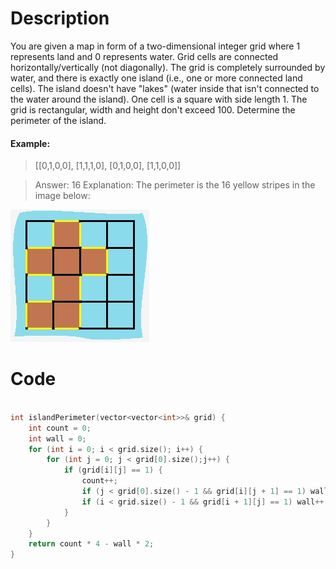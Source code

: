 # Description

You are given a map in form of a two-dimensional integer grid where 1 represents land and 0 represents water. Grid cells are connected horizontally/vertically (not diagonally). The grid is completely surrounded by water, and there is exactly one island (i.e., one or more connected land cells). The island doesn't have "lakes" (water inside that isn't connected to the water around the island). One cell is a square with side length 1. The grid is rectangular, width and height don't exceed 100. Determine the perimeter of the island.

#### Example:

> [[0,1,0,0],
>  [1,1,1,0],
>  [0,1,0,0],
>  [1,1,0,0]]

> Answer: 16
> Explanation: The perimeter is the 16 yellow stripes in the image below:

![Feature-1](/img/LeetCode463.jpeg)


# Code

```c++

int islandPerimeter(vector<vector<int>>& grid) {
    int count = 0;
    int wall = 0;
    for (int i = 0; i < grid.size(); i++) {
        for (int j = 0; j < grid[0].size();j++) {
            if (grid[i][j] == 1) {
                count++;
                if (j < grid[0].size() - 1 && grid[i][j + 1] == 1) wall++;
                if (i < grid.size() - 1 && grid[i + 1][j] == 1) wall++;
            }
        }
    }
    return count * 4 - wall * 2;
}

```

